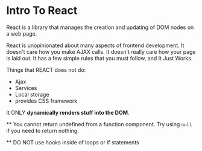 # Intro To React

React is a library that manages the creation and updating of DOM nodes on a web page.

React is unopinionated about many aspects of frontend development. It doesn't care how you make AJAX calls. It doesn't really care how your page is laid out. It has a few simple rules that you must follow, and It Just Works.

Things that REACT does not do:
- Ajax
- Services
- Local storage
- provides CSS framework

It ONLY **dynamically renders stuff into the DOM**.


** You cannot return undefined from a function component. Try using `null` if you need to return nothing.

** DO NOT use hooks inside of loops or if statements